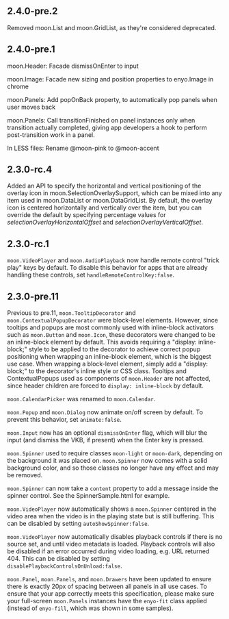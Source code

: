 ## 2.4.0-pre.2

Removed moon.List and moon.GridList, as they're considered deprecated.

## 2.4.0-pre.1

moon.Header: Facade dismissOnEnter to input

moon.Image: Facade new sizing and position properties to enyo.Image in chrome

moon.Panels: Add popOnBack property, to automatically pop panels when user moves back

moon.Panels: Call transitionFinished on panel instances only when transition actually completed,
giving app developers a hook to perform post-transition work in a panel.

In LESS files: Rename @moon-pink to @moon-accent

## 2.3.0-rc.4

Added an API to specify the horizontal and vertical positioning of the overlay icon in
moon.SelectionOverlaySupport, which can be mixed into any item used in moon.DataList or
moon.DataGridList. By default, the overlay icon is centered horizontally and vertically over the
item, but you can override the default by specifying percentage values for
_selectionOverlayHorizontalOffset_ and _selectionOverlayVerticalOffset_.

## 2.3.0-rc.1

`moon.VideoPlayer` and `moon.AudioPlayback` now handle remote control "trick play" keys by default.
To disable this behavior for apps that are already handling these controls, set
`handleRemoteControlKey:false`.

## 2.3.0-pre.11

Previous to pre.11, `moon.TooltipDecorator` and `moon.ContextualPopupDecorator` were block-level
elements.  However, since tooltips and popups are most commonly used with inline-block activators
such as `moon.Button` and `moon.Icon`, these decorators were changed to be an inline-block element by
default.  This avoids requiring a "display: inline-block;" style to be applied to the decorator to
achieve correct popup positioning when wrapping an inline-block element, which is the biggest use
case.  When wrapping a block-level element, simply add a "display: block;" to the decorator's inline
style or CSS class.  Tooltips and ContextualPopups used as components of `moon.Header` are not
affected, since header children are forced to `display: inline-block` by default.

`moon.CalendarPicker` was renamed to `moon.Calendar`.

`moon.Popup` and `moon.Dialog` now animate on/off screen by default.  To prevent this behavior, set
`animate:false`.

`moon.Input` now has an optional `dismissOnEnter` flag, which will blur the input (and dismiss the
VKB, if present) when the Enter key is pressed.

`moon.Spinner` used to require classes `moon-light` or `moon-dark`, depending on the background
it was placed on.  `moon.Spinner` now comes with a solid background color, and so those classes
no longer have any effect and may be removed.

`moon.Spinner` can now take a `content` property to add a message inside the spinner control.
See the SpinnerSample.html for example.

`moon.VideoPlayer` now automatically shows a `moon.Spinner` centered in the video area when
the video is in the playing state but is still buffering.   This can be disabled by setting
`autoShowSpinner:false`.

`moon.VideoPlayer` now automatically disables playback controls if there is no source set, and
until video metadata is loaded.  Playback controls will also be disabled if an error occurred during
video loading, e.g. URL returned 404.  This can be disabled by setting `disablePlaybackControlsOnUnload:false`.

`moon.Panel`, `moon.Panels`, and `moon.Drawers` have been updated to ensure there is exactly 20px of spacing
between all panels in all use cases.  To ensure that your app correctly meets this specification,
please make sure your full-screen `moon.Panels` instances have the `enyo-fit` class applied (instead of
`enyo-fill`, which was shown in some samples).

